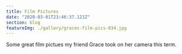 ```yaml
---
title: Film Pictures
date: "2020-03-01T23:46:37.121Z"
section: blog
featureImg: ./gallery/graces-film-pics-034.jpg
---
```


Some great film pictues my friend Grace took on her camera this term.
